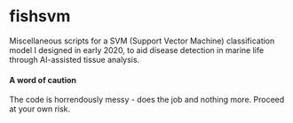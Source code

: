 # fishsvm

Miscellaneous scripts for a SVM (Support Vector Machine) classification model I designed in early 2020, to aid disease detection in marine life through AI-assisted tissue analysis.

#### A word of caution
The code is horrendously messy - does the job and nothing more. Proceed at your own risk.
